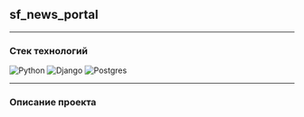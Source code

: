## sf_news_portal

______
### Стек технологий 


![Python](https://img.shields.io/badge/python-3670A0?style=for-the-badge&logo=python&logoColor=ffdd54)
![Django](https://img.shields.io/badge/django-092E20?style=for-the-badge&logo=django&logoColor=white")
![Postgres](https://img.shields.io/badge/postgres-%23316192.svg?style=for-the-badge&logo=postgresql&logoColor=white)
______
### Описание проекта

